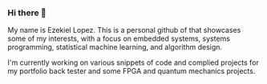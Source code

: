 ### Hi there 👋

My name is Ezekiel Lopez. This is a personal github of that showcases some of my interests, with a focus on embedded systems, systems programming, statistical machine learning, and algorithm design. 

I'm currently working on various snippets of code and complied projects for my portfolio back tester and some FPGA and quantum mechanics projects. 

<!-- **lopeze25/lopeze25** is a ✨ _special_ ✨ repository because its `README.md` (this file) appears on your GitHub profile.

Here are some ideas to get you started:
--> 
<!-- ### 🔭 I’m currently working on ...
-Working with Java fundamentals, Relational databases with MySQL, Web API Design 

-My personal portfolio. 

### 🌱 I’m currently learning ...

-MySQL
-Python
-Java
-Springboot 

### 👯 I’m looking to collaborate on ...

-Backend Development Projects

### 💬 Ask me about ...
---> 
